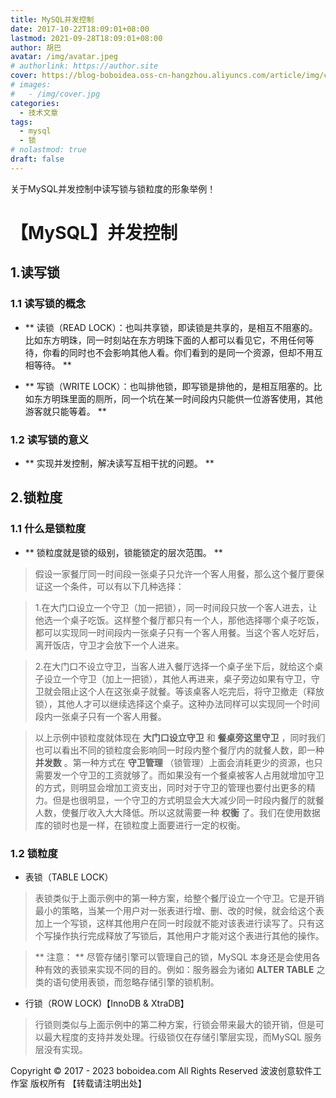 ```yaml
---
title: MySQL并发控制
date: 2017-10-22T18:09:01+08:00
lastmod: 2021-09-28T18:09:01+08:00
author: 胡巴
avatar: /img/avatar.jpeg
# authorlink: https://author.site
cover: https://blog-boboidea.oss-cn-hangzhou.aliyuncs.com/article/img/cover.jpg
# images:
#   - /img/cover.jpg
categories:
  - 技术文章
tags:
  - mysql
  - 锁
# nolastmod: true
draft: false
---
```


关于MySQL并发控制中读写锁与锁粒度的形象举例！

<!--more-->

 # 【MySQL】并发控制

## 1.读写锁

### 1.1 读写锁的概念
- ** 读锁（READ LOCK）：也叫共享锁，即读锁是共享的，是相互不阻塞的。比如东方明珠，同一时刻站在东方明珠下面的人都可以看见它，不用任何等待，你看的同时也不会影响其他人看。你们看到的是同一个资源，但却不用互相等待。 **

- ** 写锁（WRITE LOCK）：也叫排他锁，即写锁是排他的，是相互阻塞的。比如东方明珠里面的厕所，同一个坑在某一时间段内只能供一位游客使用，其他游客就只能等着。 **

### 1.2 读写锁的意义

- ** 实现并发控制，解决读写互相干扰的问题。 **

## 2.锁粒度

### 1.1 什么是锁粒度
- ** 锁粒度就是锁的级别，锁能锁定的层次范围。 **

> 假设一家餐厅同一时间段一张桌子只允许一个客人用餐，那么这个餐厅要保证这一个条件，可以有以下几种选择：

> 1.在大门口设立一个守卫（加一把锁），同一时间段只放一个客人进去，让他选一个桌子吃饭。这样整个餐厅都只有一个人，那他选择哪个桌子吃饭，都可以实现同一时间段内一张桌子只有一个客人用餐。当这个客人吃好后，离开饭店，守卫才会放下一个人进来。

> 2.在大门口不设立守卫，当客人进入餐厅选择一个桌子坐下后，就给这个桌子设立一个守卫（加上一把锁），其他人再进来，桌子旁边如果有守卫，守卫就会阻止这个人在这张桌子就餐。等该桌客人吃完后，将守卫撤走（释放锁），其他人才可以继续选择这个桌子。这种办法同样可以实现同一个时间段内一张桌子只有一个客人用餐。

> 以上示例中锁粒度就体现在 **大门口设立守卫** 和 **餐桌旁这里守卫** ，同时我们也可以看出不同的锁粒度会影响同一时段内整个餐厅内的就餐人数，即一种 **并发数** 。第一种方式在 **守卫管理** （锁管理）上面会消耗更少的资源，也只需要发一个守卫的工资就够了。而如果没有一个餐桌被客人占用就增加守卫的方式，则明显会增加工资支出，同时对于守卫的管理也要付出更多的精力。但是也很明显，一个守卫的方式明显会大大减少同一时段内餐厅的就餐人数，使餐厅收入大大降低。所以这就需要一种 **权衡** 了。我们在使用数据库的锁时也是一样，在锁粒度上面要进行一定的权衡。

### 1.2 锁粒度

- 表锁（TABLE LOCK）

> 表锁类似于上面示例中的第一种方案，给整个餐厅设立一个守卫。它是开销最小的策略，当某一个用户对一张表进行增、删、改的时候，就会给这个表加上一个写锁，这样其他用户在同一时段就不能对该表进行读写了。只有这个写操作执行完成释放了写锁后，其他用户才能对这个表进行其他的操作。

> ** 注意： ** 尽管存储引擎可以管理自己的锁，MySQL 本身还是会使用各种有效的表锁来实现不同的目的。例如：服务器会为诸如 **ALTER TABLE** 之类的语句使用表锁，而忽略存储引擎的锁机制。

- 行锁（ROW LOCK)【InnoDB & XtraDB】

> 行锁则类似与上面示例中的第二种方案，行锁会带来最大的锁开销，但是可以最大程度的支持并发处理。行级锁仅在存储引擎层实现，而MySQL 服务层没有实现。

<!--declare-declare-->

Copyright &copy; 2017 - 2023 boboidea.com All Rights Reserved 波波创意软件工作室 版权所有 【转载请注明出处】
